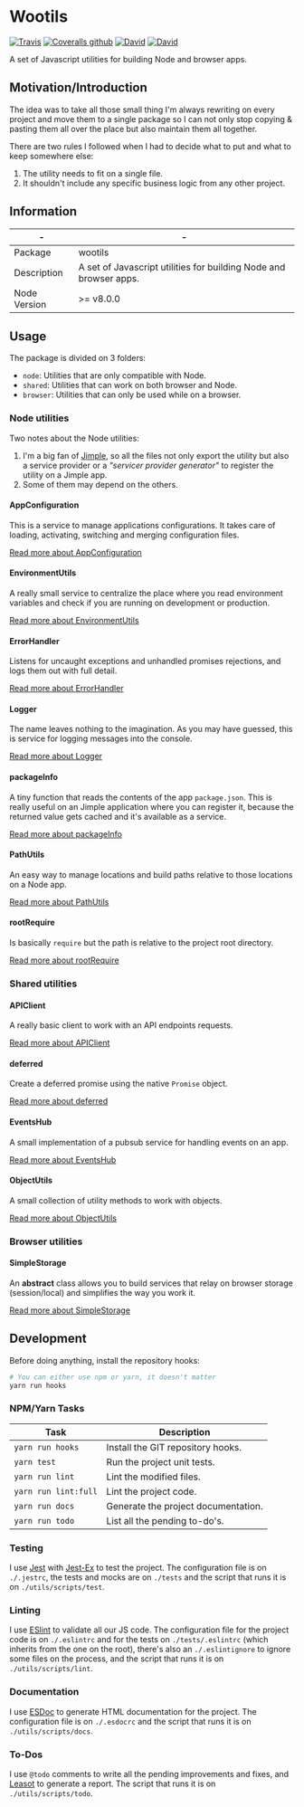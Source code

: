 # Wootils

[![Travis](https://img.shields.io/travis/homer0/wootils.svg?style=flat-square)](https://travis-ci.org/homer0/wootils)
[![Coveralls github](https://img.shields.io/coveralls/github/homer0/wootils.svg?style=flat-square)](https://coveralls.io/github/homer0/wootils?branch=master)
[![David](https://img.shields.io/david/homer0/wootils.svg?style=flat-square)](https://david-dm.org/homer0/wootils)
[![David](https://img.shields.io/david/dev/homer0/wootils.svg?style=flat-square)](https://david-dm.org/homer0/wootils)

A set of Javascript utilities for building Node and browser apps.

## Motivation/Introduction

The idea was to take all those small thing I'm always rewriting on every project and move them to a single package so I can not only stop copying & pasting them all over the place but also maintain them all together.

There are two rules I followed when I had to decide what to put and what to keep somewhere else:

1. The utility needs to fit on a single file.
2. It shouldn't include any specific business logic from any other project.

## Information

| -            | -                                                                  |
|--------------|--------------------------------------------------------------------|
| Package      | wootils                                                            |
| Description  | A set of Javascript utilities for building Node and browser apps.  |
| Node Version | >= v8.0.0                                                         |

## Usage

The package is divided on 3 folders:

- `node`: Utilities that are only compatible with Node.
- `shared`: Utilities that can work on both browser and Node.
- `browser`: Utilities that can only be used while on a browser.

### Node utilities

Two notes about the Node utilities:

1. I'm a big fan of [Jimple](https://github.com/fjorgemota/jimple), so all the files not only export the utility but also a service provider or a _"servicer provider generator"_ to register the utility on a Jimple app.
2. Some of them may depend on the others.

#### AppConfiguration

This is a service to manage applications configurations. It takes care of loading, activating, switching and merging configuration files.

[Read more about AppConfiguration](manual/appConfiguration.html)

#### EnvironmentUtils

A really small service to centralize the place where you read environment variables and check if you are running on development or production.

[Read more about EnvironmentUtils](manual/environmentUtils.html)

#### ErrorHandler

Listens for uncaught exceptions and unhandled promises rejections, and logs them out with full detail.

[Read more about ErrorHandler](manual/errorHandler.html)

#### Logger

The name leaves nothing to the imagination. As you may have guessed, this is service for logging messages into the console.

[Read more about Logger](manual/logger.html)

#### packageInfo

A tiny function that reads the contents of the app `package.json`. This is really useful on an Jimple application where you can register it, because the returned value gets cached and it's available as a service.

[Read more about packageInfo](manual/packageInfo.html)

#### PathUtils

An easy way to manage locations and build paths relative to those locations on a Node app.

[Read more about PathUtils](manual/pathUtils.html)

#### rootRequire

Is basically `require` but the path is relative to the project root directory.

[Read more about rootRequire](manual/rootRequire.html)

### Shared utilities

#### APIClient

A really basic client to work with an API endpoints requests.

[Read more about APIClient](manual/APIClient.html)

#### deferred

Create a deferred promise using the native `Promise` object.

[Read more about deferred](manual/deferred.html)

#### EventsHub

A small implementation of a pubsub service for handling events on an app.

[Read more about EventsHub](manual/eventsHub.html)

#### ObjectUtils

A small collection of utility methods to work with objects.

[Read more about ObjectUtils](manual/objectUtils.html)

### Browser utilities

#### SimpleStorage

An **abstract** class allows you to build services that relay on browser storage (session/local) and simplifies the way you work it.

[Read more about SimpleStorage](manual/simpleStorage.html)

## Development

Before doing anything, install the repository hooks:

```bash
# You can either use npm or yarn, it doesn't matter
yarn run hooks
```

### NPM/Yarn Tasks

| Task                     | Description                         |
|--------------------------|-------------------------------------|
| `yarn run hooks`         | Install the GIT repository hooks.   |
| `yarn test`              | Run the project unit tests.         |
| `yarn run lint`          | Lint the modified files.            |
| `yarn run lint:full`     | Lint the project code.              |
| `yarn run docs`          | Generate the project documentation. |
| `yarn run todo`          | List all the pending to-do's.       |

### Testing

I use [Jest](https://facebook.github.io/jest/) with [Jest-Ex](https://yarnpkg.com/en/package/jest-ex) to test the project. The configuration file is on `./.jestrc`, the tests and mocks are on `./tests` and the script that runs it is on `./utils/scripts/test`.

### Linting

I use [ESlint](http://eslint.org) to validate all our JS code. The configuration file for the project code is on `./.eslintrc` and for the tests on `./tests/.eslintrc` (which inherits from the one on the root), there's also an `./.eslintignore` to ignore some files on the process, and the script that runs it is on `./utils/scripts/lint`.

### Documentation

I use [ESDoc](http://esdoc.org) to generate HTML documentation for the project. The configuration file is on `./.esdocrc` and the script that runs it is on `./utils/scripts/docs`.

### To-Dos

I use `@todo` comments to write all the pending improvements and fixes, and [Leasot](https://yarnpkg.com/en/package/leasot) to generate a report. The script that runs it is on `./utils/scripts/todo`.
